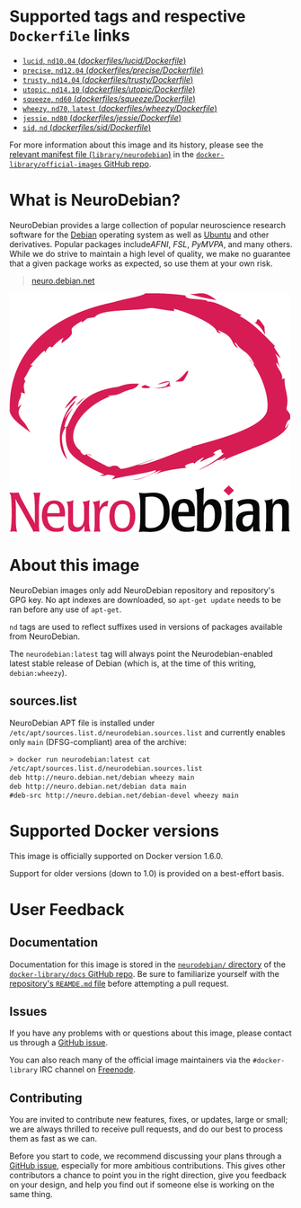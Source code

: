 # Supported tags and respective `Dockerfile` links

-	[`lucid`, `nd10.04` (*dockerfiles/lucid/Dockerfile*)](https://github.com/neurodebian/dockerfiles/blob/9e8423812776668cf8e3e9653da939e22c11af7a/dockerfiles/lucid/Dockerfile)
-	[`precise`, `nd12.04` (*dockerfiles/precise/Dockerfile*)](https://github.com/neurodebian/dockerfiles/blob/9e8423812776668cf8e3e9653da939e22c11af7a/dockerfiles/precise/Dockerfile)
-	[`trusty`, `nd14.04` (*dockerfiles/trusty/Dockerfile*)](https://github.com/neurodebian/dockerfiles/blob/9e8423812776668cf8e3e9653da939e22c11af7a/dockerfiles/trusty/Dockerfile)
-	[`utopic`, `nd14.10` (*dockerfiles/utopic/Dockerfile*)](https://github.com/neurodebian/dockerfiles/blob/9e8423812776668cf8e3e9653da939e22c11af7a/dockerfiles/utopic/Dockerfile)
-	[`squeeze`, `nd60` (*dockerfiles/squeeze/Dockerfile*)](https://github.com/neurodebian/dockerfiles/blob/9e8423812776668cf8e3e9653da939e22c11af7a/dockerfiles/squeeze/Dockerfile)
-	[`wheezy`, `nd70`, `latest` (*dockerfiles/wheezy/Dockerfile*)](https://github.com/neurodebian/dockerfiles/blob/9e8423812776668cf8e3e9653da939e22c11af7a/dockerfiles/wheezy/Dockerfile)
-	[`jessie`, `nd80` (*dockerfiles/jessie/Dockerfile*)](https://github.com/neurodebian/dockerfiles/blob/9e8423812776668cf8e3e9653da939e22c11af7a/dockerfiles/jessie/Dockerfile)
-	[`sid`, `nd` (*dockerfiles/sid/Dockerfile*)](https://github.com/neurodebian/dockerfiles/blob/9e8423812776668cf8e3e9653da939e22c11af7a/dockerfiles/sid/Dockerfile)

For more information about this image and its history, please see the [relevant manifest file (`library/neurodebian`)](https://github.com/docker-library/official-images/blob/master/library/neurodebian) in the [`docker-library/official-images` GitHub repo](https://github.com/docker-library/official-images).

# What is NeuroDebian?

NeuroDebian provides a large collection of popular neuroscience research software for the [Debian](http://www.debian.org) operating system as well as [Ubuntu](http://www.ubuntu.com) and other derivatives. Popular packages include*AFNI*, *FSL*, *PyMVPA*, and many others. While we do strive to maintain a high level of quality, we make no guarantee that a given package works as expected, so use them at your own risk.

> [neuro.debian.net](http://neuro.debian.net/)

![logo](https://raw.githubusercontent.com/docker-library/docs/master/neurodebian/logo.png)

# About this image

NeuroDebian images only add NeuroDebian repository and repository's GPG key. No apt indexes are downloaded, so `apt-get update` needs to be ran before any use of `apt-get`.

`nd` tags are used to reflect suffixes used in versions of packages available from NeuroDebian.

The `neurodebian:latest` tag will always point the Neurodebian-enabled latest stable release of Debian (which is, at the time of this writing, `debian:wheezy`).

## sources.list

NeuroDebian APT file is installed under `/etc/apt/sources.list.d/neurodebian.sources.list` and currently enables only `main` (DFSG-compliant) area of the archive:

	> docker run neurodebian:latest cat /etc/apt/sources.list.d/neurodebian.sources.list
	deb http://neuro.debian.net/debian wheezy main
	deb http://neuro.debian.net/debian data main
	#deb-src http://neuro.debian.net/debian-devel wheezy main

# Supported Docker versions

This image is officially supported on Docker version 1.6.0.

Support for older versions (down to 1.0) is provided on a best-effort basis.

# User Feedback

## Documentation

Documentation for this image is stored in the [`neurodebian/` directory](https://github.com/docker-library/docs/tree/master/neurodebian) of the [`docker-library/docs` GitHub repo](https://github.com/docker-library/docs). Be sure to familiarize yourself with the [repository's `REAMDE.md` file](https://github.com/docker-library/docs/blob/master/README.md) before attempting a pull request.

## Issues

If you have any problems with or questions about this image, please contact us through a [GitHub issue](https://github.com/neurodebian/dockerfiles/issues).

You can also reach many of the official image maintainers via the `#docker-library` IRC channel on [Freenode](https://freenode.net).

## Contributing

You are invited to contribute new features, fixes, or updates, large or small; we are always thrilled to receive pull requests, and do our best to process them as fast as we can.

Before you start to code, we recommend discussing your plans through a [GitHub issue](https://github.com/neurodebian/dockerfiles/issues), especially for more ambitious contributions. This gives other contributors a chance to point you in the right direction, give you feedback on your design, and help you find out if someone else is working on the same thing.
